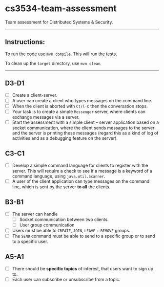 # cs3534-team-assessment
Team assessment for Distributed Systems &amp; Security. 

---
## Instructions:

To run the code use `mvn compile`. This will run the tests. 

To clean up the `target` directory, use `mvn clean`. 

---
## D3-D1

- [ ]  Create a client-server.
- [ ]  A user can create a client who types messages on the command line.
- [ ]  When the client is aborted with `Ctrl-C` then the conversation stops.
- [ ]  Your task is to create a simple `Messenger` server, where clients can exchange messages via a server.
- [ ]  Start the assessment with a simple client – server application based on a socket communication, where the client sends messages to the server and the server is printing these messages 
(regard this as a kind of log of activities and as a debugging feature on the server).

## C3-C1

- [ ]  Develop a simple command language for clients to register with the server. This will require a check to see if a message is a keyword of a command language, using `java.util.Scanner`.
- [ ]  A user of the client application can type messages on the command line, which is sent by the server **to all** the clients.

## B3-B1

- [ ]  The server can handle
    - [ ]  Socket communication between two clients.
    - [ ]  User group communication
- [ ]  Users must be able to `CREATE`, `JOIN`, `LEAVE` + `REMOVE` groups.
- [ ]  The `SEND` command must be able to send to a specific group or to send to a specific user.

## A5-A1

- [ ]  There should be **specific topics** of interest, that users want to sign up to.
- [ ]  Each user can subscribe or unsubscribe from a topic.
